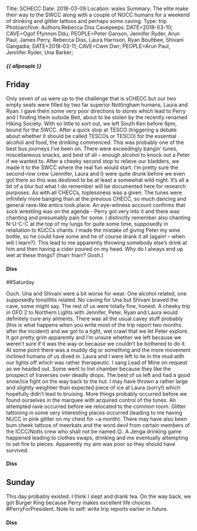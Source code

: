 Title: SCHECC
Date: 2018-03-09
Location: wales
Summary: The elite make their way to the SWCC along with a couple of NUCC humans for a weekend of drinking and glitter tattoos and perhaps some caving.
Type: trip
Photoarchive:
Authors:Rebecca Diss
Cavepeeps: DATE=2018-03-10; CAVE=Ogof Ffynnon Ddu; PEOPLE=Peter Ganson, Jennifer Ryder, Arun Paul, James Perry, Rebecca Diss, Laura Harrison, Ryan Boultbee, Shivani Gangadia;
           DATE=2018-03-11; CAVE=Cwm Dwr; PEOPLE=Arun Paul, Jennifer Ryder, Una Barker;
           



##### {{ allpeople }}

## Friday
Only seven of us were up to the challenge that is sCHECC but our two empty seats were filled by two far superior Nottingham humans, Laura and Ryan. I gave them some very poor directions to stores which lead to Perry and I finding them outside Beit, about to be stolen by the recently renamed Hiking Society. With so little to sort out, we left South Ken before 6pm, bound for the SWCC. After a quick stop at TESCO (triggering a debate about whether it should be called TESCOs or TESCO) for the essential alcohol and food, the drinking commenced. This was probably one of the best bus journeys I’ve been on. There were exceedingly bangin’ tunes, miscellaneous snacks, and best of all – enough alcohol to knock out a Peter if we wanted to. After a cheeky second stop to relieve our bladders, we made it to the SWCC where the real fun would start.
I’m pretty sure the second-row crew (Jennifer, Laura and I) were quite drunk before we even got there so this was destined to be at least a somewhat wild night. It’s all a bit of a blur but what I do remember will be documented here for research purposes. As with all CHECCs, toplessness was a given. The tunes were infinitely more banging than at the previous CHECC, so much dancing and general rave-like antics took place. An eye-witness account confirms that sock wrestling was on the agenda - Perry got very into it and there was chanting and presumably pain for some. I distinctly remember also chanting N-U-C-C at the top of my lungs for quite some time, supposedly in retaliation to KUCCs chants. I made the mistake of giving Peter my wine bottle, so he could have some and he of course drank it all (again! – when will I learn?). This lead to me apparently throwing somebody else’s drink at him and then having a cider poured on my head. Why do I always end up wet at these things? (fnarr fnarr? Gosh.)

#### Diss

##Saturday

Ouch.
Una and Shivani were a bit worse for wear. One alcohol related, one supposedly tonsillitis related. No caving for Una but Shivani braved the cave, some might say. The rest of us were totally fine, honest.
A cheeky trip in OFD 2 to Northern Lights with Jennifer, Peter, Ryan and Laura would definitely cure any ailments. There was all the usual cavey stuff probably (this is what happens when you write most of the trip report two months after the incident) and we got to a tight, wet crawl that we let Peter explore. It got pretty grim apparently and I’m unsure whether we left because we weren’t sure if it was the way or because we couldn’t be bothered to do it. At some point there was a muddy dig or something and the more movement inclined humans of us dived in. Laura and I were left to lie in the mud with our lights off which was rather therapeutic. I sang Lead of Mine on request as we headed out. Some went to Iret chamber because they like the prospect of traverses over deadly drops. The best of us left and had a good snow/ice fight on the way back to the hut. I may have thrown a rather large and slightly weightier than expected piece of ice at Laura (sorry!) which hopefully didn’t lead to bruising.
More things probably occurred before we found ourselves in the marquee with acquired control of the tunes. An attempted rave occurred before we relocated to the common room. Glitter tattooing in some very interesting places occurred (leading to me having NUCC in pink glitter on my chest for ~a month). There may have also been bum cheek tattoos of meerkats and the word devil from certain members of the ICCC/Notts crew who shall not be named 😉. A Jenga drinking game happened leading to clothes swaps, drinking and me eventually attempting to set fire to pieces. Apparently my aim was poor so they should have survived.

#### Diss

## Sunday
This day probably existed. I think I slept and drank tea.
On the way back, we got Burger King because Perry makes excellent life choices #PerryForPresident.
Note to self: write trip reports earlier in future.

#### Diss
